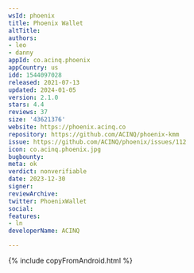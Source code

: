 ```yaml
---
wsId: phoenix
title: Phoenix Wallet
altTitle: 
authors:
- leo
- danny
appId: co.acinq.phoenix
appCountry: us
idd: 1544097028
released: 2021-07-13
updated: 2024-01-05
version: 2.1.0
stars: 4.4
reviews: 37
size: '43621376'
website: https://phoenix.acinq.co
repository: https://github.com/ACINQ/phoenix-kmm
issue: https://github.com/ACINQ/phoenix/issues/112
icon: co.acinq.phoenix.jpg
bugbounty: 
meta: ok
verdict: nonverifiable
date: 2023-12-30
signer: 
reviewArchive: 
twitter: PhoenixWallet
social: 
features:
- ln
developerName: ACINQ

---
```


{% include copyFromAndroid.html %}
